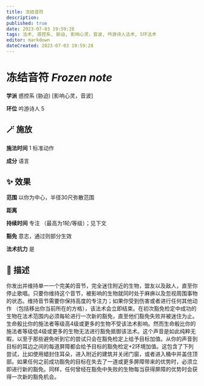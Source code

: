```yaml
---
title: 冻结音符
description: 
published: true
date: 2023-07-03 19:59:28
tags: 法术, 惑控系, 胁迫, 影响心灵，音波, 吟游诗人法术, 5环法术
editor: markdown
dateCreated: 2023-07-03 19:59:28
---
```


# **冻结音符** *Frozen note*

**学派** 惑控系 (胁迫) \[影响心灵，音波\] 

**环位** 吟游诗人 5

## 🪄 施放

**施法时间** 1 标准动作

**成分** 语言

## ✨ 效果  

**范围** 以你为中心，半径30尺弥散范围

**距离**   

**持续时间** 专注 （最高为1轮/等级）；见下文 

**豁免** 意志，通过则部分生效

**法术抗力** 是

## 📖 描述

你发出并维持单一一个完美的音节，完全迷住附近的生物，盟友以及敌人，直至你停止歌唱。只要你维持这个音节，被影响的生物就同时处于麻痹以及忽视周围事物的状态。维持音节需要你保持高度的专注力；如果你受到伤害或者进行任何其他动作 （包括移出你当前所在的方格），该法术会立即结束。在初次豁免检定中成功的生物在法术范围内必须每轮进行一次新的豁免，直至他们豁免失败并被迷住为止。生命骰比你的施法者等级高4级或更多的生物不受该法术影响。然而生命骰比你的施法者等级低4级或更多的生物无法进行豁免抵御该法术。这个声音是如此纯粹无暇，以至于那些避免听到它的尝试只会在豁免检定上给予目标加值。从你的声音到目标的耳边之间的每道屏障都会给予目标的豁免检定+2环境加值。这包含了下列尝试，比如使用蜡封住耳朵，进入附近的建筑并关闭门窗，或者进入桶中并盖住顶部。如果任何之前成功豁免的目标在失去了一道或更多屏障带来的优势时，必须立即进行新的豁免。同样，任何曾经在豁免中失败的生物每当获得屏障的优势时会获得一次新的豁免机会。
    